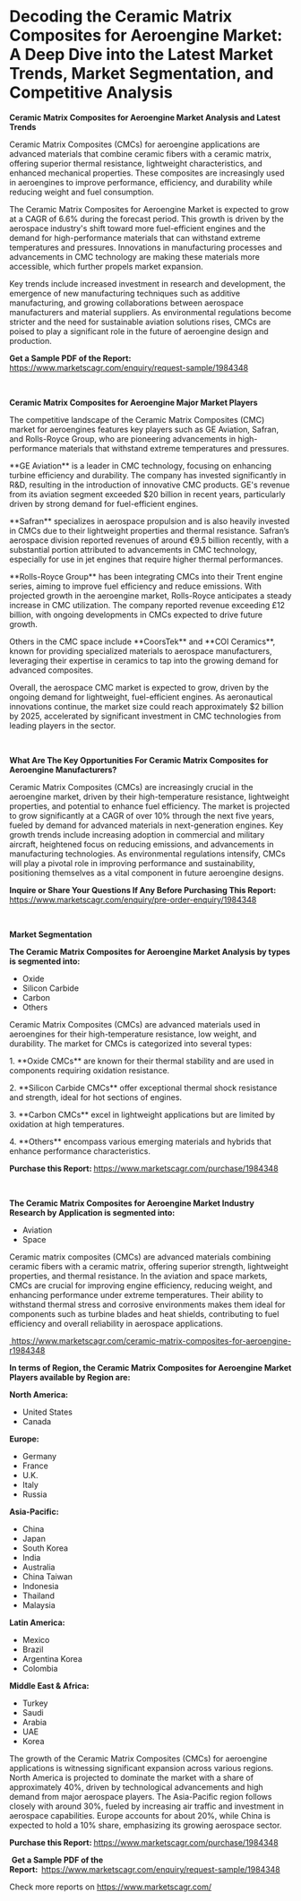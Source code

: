 <p><h1>Decoding the Ceramic Matrix Composites for Aeroengine Market: A Deep Dive into the Latest Market Trends, Market Segmentation, and Competitive Analysis</h1></p><p><strong>Ceramic Matrix Composites for Aeroengine Market Analysis and Latest Trends</strong></p>
<p><p>Ceramic Matrix Composites (CMCs) for aeroengine applications are advanced materials that combine ceramic fibers with a ceramic matrix, offering superior thermal resistance, lightweight characteristics, and enhanced mechanical properties. These composites are increasingly used in aeroengines to improve performance, efficiency, and durability while reducing weight and fuel consumption.</p><p>The Ceramic Matrix Composites for Aeroengine Market is expected to grow at a CAGR of 6.6% during the forecast period. This growth is driven by the aerospace industry's shift toward more fuel-efficient engines and the demand for high-performance materials that can withstand extreme temperatures and pressures. Innovations in manufacturing processes and advancements in CMC technology are making these materials more accessible, which further propels market expansion.</p><p>Key trends include increased investment in research and development, the emergence of new manufacturing techniques such as additive manufacturing, and growing collaborations between aerospace manufacturers and material suppliers. As environmental regulations become stricter and the need for sustainable aviation solutions rises, CMCs are poised to play a significant role in the future of aeroengine design and production.</p></p>
<p><strong>Get a Sample PDF of the Report:&nbsp;</strong> <a href="https://www.marketscagr.com/enquiry/request-sample/1984348?utm_campaign=2276&utm_medium=2&utm_source=Github&utm_content=ia&utm_term=05022025&utm_id=ceramic-matrix-composites-for-aeroengine">https://www.marketscagr.com/enquiry/request-sample/1984348</a></p>
<p>&nbsp;</p>
<p><strong>Ceramic Matrix Composites for Aeroengine Major Market Players</strong></p>
<p><p>The competitive landscape of the Ceramic Matrix Composites (CMC) market for aeroengines features key players such as GE Aviation, Safran, and Rolls-Royce Group, who are pioneering advancements in high-performance materials that withstand extreme temperatures and pressures. </p><p>**GE Aviation** is a leader in CMC technology, focusing on enhancing turbine efficiency and durability. The company has invested significantly in R&D, resulting in the introduction of innovative CMC products. GE's revenue from its aviation segment exceeded $20 billion in recent years, particularly driven by strong demand for fuel-efficient engines.</p><p>**Safran** specializes in aerospace propulsion and is also heavily invested in CMCs due to their lightweight properties and thermal resistance. Safran’s aerospace division reported revenues of around €9.5 billion recently, with a substantial portion attributed to advancements in CMC technology, especially for use in jet engines that require higher thermal performances.</p><p>**Rolls-Royce Group** has been integrating CMCs into their Trent engine series, aiming to improve fuel efficiency and reduce emissions. With projected growth in the aeroengine market, Rolls-Royce anticipates a steady increase in CMC utilization. The company reported revenue exceeding £12 billion, with ongoing developments in CMCs expected to drive future growth.</p><p>Others in the CMC space include **CoorsTek** and **COI Ceramics**, known for providing specialized materials to aerospace manufacturers, leveraging their expertise in ceramics to tap into the growing demand for advanced composites.</p><p>Overall, the aerospace CMC market is expected to grow, driven by the ongoing demand for lightweight, fuel-efficient engines. As aeronautical innovations continue, the market size could reach approximately $2 billion by 2025, accelerated by significant investment in CMC technologies from leading players in the sector.</p></p>
<p>&nbsp;</p>
<p><strong>What Are The Key Opportunities For Ceramic Matrix Composites for Aeroengine Manufacturers?</strong></p>
<p><p>Ceramic Matrix Composites (CMCs) are increasingly crucial in the aeroengine market, driven by their high-temperature resistance, lightweight properties, and potential to enhance fuel efficiency. The market is projected to grow significantly at a CAGR of over 10% through the next five years, fueled by demand for advanced materials in next-generation engines. Key growth trends include increasing adoption in commercial and military aircraft, heightened focus on reducing emissions, and advancements in manufacturing technologies. As environmental regulations intensify, CMCs will play a pivotal role in improving performance and sustainability, positioning themselves as a vital component in future aeroengine designs.</p></p>
<p><strong>Inquire or Share Your Questions If Any Before Purchasing This Report:</strong> <a href="https://www.marketscagr.com/enquiry/pre-order-enquiry/1984348?utm_campaign=2276&utm_medium=2&utm_source=Github&utm_content=ia&utm_term=05022025&utm_id=ceramic-matrix-composites-for-aeroengine">https://www.marketscagr.com/enquiry/pre-order-enquiry/1984348</a></p>
<p>&nbsp;</p>
<p><strong>Market Segmentation</strong></p>
<p><strong>The Ceramic Matrix Composites for Aeroengine Market Analysis by types is segmented into:</strong></p>
<p><ul><li>Oxide</li><li>Silicon Carbide</li><li>Carbon</li><li>Others</li></ul></p>
<p><p>Ceramic Matrix Composites (CMCs) are advanced materials used in aeroengines for their high-temperature resistance, low weight, and durability. The market for CMCs is categorized into several types: </p><p>1. **Oxide CMCs** are known for their thermal stability and are used in components requiring oxidation resistance.</p><p>2. **Silicon Carbide CMCs** offer exceptional thermal shock resistance and strength, ideal for hot sections of engines.</p><p>3. **Carbon CMCs** excel in lightweight applications but are limited by oxidation at high temperatures.</p><p>4. **Others** encompass various emerging materials and hybrids that enhance performance characteristics.</p></p>
<p><strong>Purchase this Report:&nbsp;</strong><a href="https://www.marketscagr.com/purchase/1984348?utm_campaign=2276&utm_medium=2&utm_source=Github&utm_content=ia&utm_term=05022025&utm_id=ceramic-matrix-composites-for-aeroengine">https://www.marketscagr.com/purchase/1984348</a></p>
<p>&nbsp;</p>
<p><strong>The Ceramic Matrix Composites for Aeroengine Market Industry Research by Application is segmented into:</strong></p>
<p><ul><li>Aviation</li><li>Space</li></ul></p>
<p><p>Ceramic matrix composites (CMCs) are advanced materials combining ceramic fibers with a ceramic matrix, offering superior strength, lightweight properties, and thermal resistance. In the aviation and space markets, CMCs are crucial for improving engine efficiency, reducing weight, and enhancing performance under extreme temperatures. Their ability to withstand thermal stress and corrosive environments makes them ideal for components such as turbine blades and heat shields, contributing to fuel efficiency and overall reliability in aerospace applications.</p></p>
<p><a href="https://www.marketscagr.com/ceramic-matrix-composites-for-aeroengine-r1984348?utm_campaign=2276&utm_medium=2&utm_source=Github&utm_content=ia&utm_term=05022025&utm_id=ceramic-matrix-composites-for-aeroengine">&nbsp;https://www.marketscagr.com/ceramic-matrix-composites-for-aeroengine-r1984348</a></p>
<p><strong>In terms of Region, the Ceramic Matrix Composites for Aeroengine Market Players available by Region are:</strong></p>
<p>
    <p> <strong> North America: </strong>
        <ul>
            <li>United States</li>
            <li>Canada</li>
        </ul>
        </p> 
    <p> <strong> Europe: </strong>
        <ul>
            <li>Germany</li>
            <li>France</li>
            <li>U.K.</li>
            <li>Italy</li>
            <li>Russia</li>
        </ul>
        </p> 
    <p> <strong> Asia-Pacific: </strong>
        <ul>
            <li>China</li>
            <li>Japan</li>
            <li>South Korea</li>
            <li>India</li>
            <li>Australia</li>
            <li>China Taiwan</li>
            <li>Indonesia</li>
            <li>Thailand</li>
            <li>Malaysia</li>
        </ul>
        </p> 
    <p> <strong> Latin America: </strong>
        <ul>
            <li>Mexico</li>
            <li>Brazil</li>
            <li>Argentina Korea</li>
            <li>Colombia</li>
        </ul>
        </p> 
    <p> <strong> Middle East & Africa: </strong>
        <ul>
            <li>Turkey</li>
            <li>Saudi</li>
            <li>Arabia</li>
            <li>UAE</li>
            <li>Korea</li>
        </ul>
    </p>
    </p>
<p><p>The growth of the Ceramic Matrix Composites (CMCs) for aeroengine applications is witnessing significant expansion across various regions. North America is projected to dominate the market with a share of approximately 40%, driven by technological advancements and high demand from major aerospace players. The Asia-Pacific region follows closely with around 30%, fueled by increasing air traffic and investment in aerospace capabilities. Europe accounts for about 20%, while China is expected to hold a 10% share, emphasizing its growing aerospace sector.</p></p>
<p><strong>Purchase this Report: </strong><a href="https://www.marketscagr.com/purchase/1984348?utm_campaign=2276&utm_medium=2&utm_source=Github&utm_content=ia&utm_term=05022025&utm_id=ceramic-matrix-composites-for-aeroengine">https://www.marketscagr.com/purchase/1984348</a></p>
<p>&nbsp;<strong>Get a Sample PDF of the Report:&nbsp;&nbsp;</strong><a href="https://www.marketscagr.com/enquiry/request-sample/1984348?utm_campaign=2276&utm_medium=2&utm_source=Github&utm_content=ia&utm_term=05022025&utm_id=ceramic-matrix-composites-for-aeroengine">https://www.marketscagr.com/enquiry/request-sample/1984348</a></p>
<p><strong></strong></p>
<p>Check more reports on <a href="https://www.marketscagr.com/?utm_campaign=2276&utm_medium=2&utm_source=Github&utm_content=ia&utm_term=05022025&utm_id=ceramic-matrix-composites-for-aeroengine">https://www.marketscagr.com/</a></p>